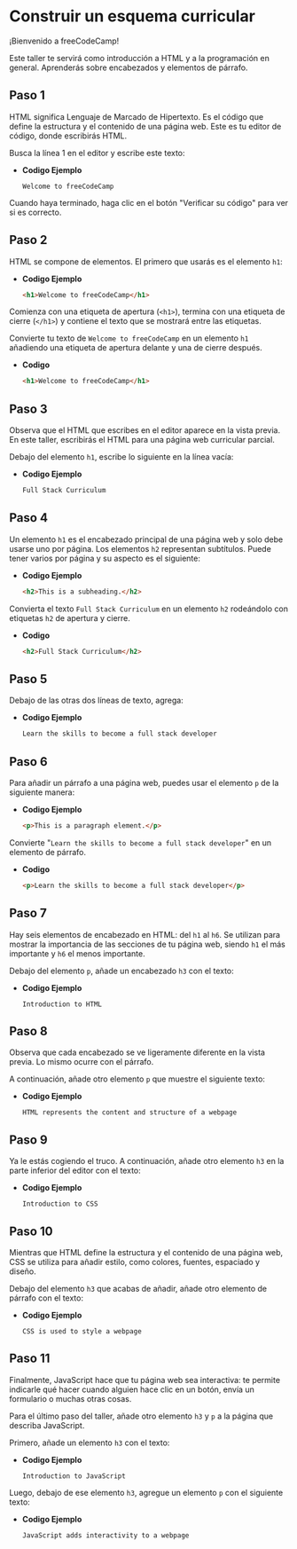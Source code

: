 # Construir un esquema curricular

¡Bienvenido a freeCodeCamp!

Este taller te servirá como introducción a HTML y a la programación en general. Aprenderás sobre encabezados y elementos de párrafo.

## Paso 1

HTML significa Lenguaje de Marcado de Hipertexto. Es el código que define la estructura y el contenido de una página web. Este es tu editor de código, donde escribirás HTML.

Busca la línea 1 en el editor y escribe este texto:

- **Codigo Ejemplo**

  ```text
  Welcome to freeCodeCamp
  ```

Cuando haya terminado, haga clic en el botón "Verificar su código" para ver si es correcto.

## Paso 2

HTML se compone de elementos. El primero que usarás es el elemento `h1`:

- **Codigo Ejemplo**

  ```html
  <h1>Welcome to freeCodeCamp</h1>
  ```

Comienza con una etiqueta de apertura (`<h1>`), termina con una etiqueta de cierre (`</h1>`) y contiene el texto que se mostrará entre las etiquetas.

Convierte tu texto de `Welcome to freeCodeCamp` en un elemento `h1` añadiendo una etiqueta de apertura delante y una de cierre después.

- **Codigo**

  ```html
  <h1>Welcome to freeCodeCamp</h1>
  ```

## Paso 3

Observa que el HTML que escribes en el editor aparece en la vista previa. En este taller, escribirás el HTML para una página web curricular parcial.

Debajo del elemento `h1`, escribe lo siguiente en la línea vacía:

- **Codigo Ejemplo**

  ```html
  Full Stack Curriculum
  ```

## Paso 4

Un elemento `h1` es el encabezado principal de una página web y solo debe usarse uno por página. Los elementos `h2` representan subtítulos. Puede tener varios por página y su aspecto es el siguiente:

- **Codigo Ejemplo**

  ```html
  <h2>This is a subheading.</h2>
  ```

Convierta el texto `Full Stack Curriculum` en un elemento `h2` rodeándolo con etiquetas `h2` de apertura y cierre.

- **Codigo**

  ```html
  <h2>Full Stack Curriculum</h2>
  ```

## Paso 5

Debajo de las otras dos líneas de texto, agrega:

- **Codigo Ejemplo**

  ```html
  Learn the skills to become a full stack developer
  ```

## Paso 6

Para añadir un párrafo a una página web, puedes usar el elemento `p` de la siguiente manera:

- **Codigo Ejemplo**

  ```html
  <p>This is a paragraph element.</p>
  ```

Convierte "`Learn the skills to become a full stack developer`" en un elemento de párrafo.

- **Codigo**

  ```html
  <p>Learn the skills to become a full stack developer</p>
  ```

## Paso 7

Hay seis elementos de encabezado en HTML: del `h1` al `h6`. Se utilizan para mostrar la importancia de las secciones de tu página web, siendo `h1` el más importante y `h6` el menos importante.

Debajo del elemento `p`, añade un encabezado `h3` con el texto:

- **Codigo Ejemplo**

  ```text
  Introduction to HTML
  ```

## Paso 8

Observa que cada encabezado se ve ligeramente diferente en la vista previa. Lo mismo ocurre con el párrafo.

A continuación, añade otro elemento `p` que muestre el siguiente texto:

- **Codigo Ejemplo**

  ```text
  HTML represents the content and structure of a webpage
  ```

## Paso 9

Ya le estás cogiendo el truco. A continuación, añade otro elemento `h3` en la parte inferior del editor con el texto:

- **Codigo Ejemplo**

  ```text
  Introduction to CSS
  ```

## Paso 10

Mientras que HTML define la estructura y el contenido de una página web, CSS se utiliza para añadir estilo, como colores, fuentes, espaciado y diseño.

Debajo del elemento `h3` que acabas de añadir, añade otro elemento de párrafo con el texto:

- **Codigo Ejemplo**

  ```text
  CSS is used to style a webpage
  ```

## Paso 11

Finalmente, JavaScript hace que tu página web sea interactiva: te permite indicarle qué hacer cuando alguien hace clic en un botón, envía un formulario o muchas otras cosas.

Para el último paso del taller, añade otro elemento `h3` y `p` a la página que describa JavaScript.

Primero, añade un elemento `h3` con el texto:

- **Codigo Ejemplo**

  ```text
  Introduction to JavaScript
  ```

Luego, debajo de ese elemento `h3`, agregue un elemento `p` con el siguiente texto:

- **Codigo Ejemplo**

  ```text
  JavaScript adds interactivity to a webpage
  ```
